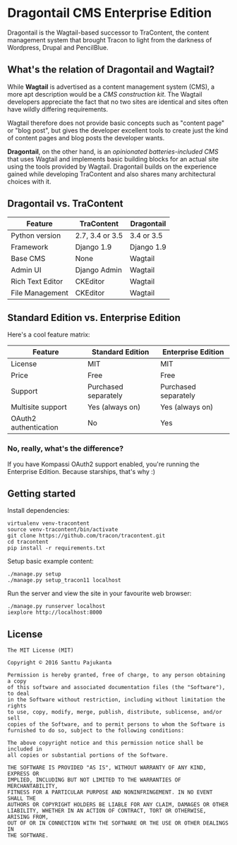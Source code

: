 # Dragontail CMS Enterprise Edition

Dragontail is the Wagtail-based successor to TraContent, the content management system that brought Tracon to light from the darkness of Wordpress, Drupal and PencilBlue.

## What's the relation of Dragontail and Wagtail?

While **Wagtail** is advertised as a content management system (CMS), a more apt description would be a _CMS construction kit_. The Wagtail developers appreciate the fact that no two sites are identical and sites often have wildly differing requirements.

Wagtail therefore does not provide basic concepts such as "content page" or "blog post", but gives the developer excellent tools to create just the kind of content pages and blog posts the developer wants.

**Dragontail**, on the other hand, is an _opinionated batteries-included CMS_ that uses Wagtail and implements basic building blocks for an actual site using the tools provided by Wagtail. Dragontail builds on the experience gained while developing TraContent and also shares many architectural choices with it.

## Dragontail vs. TraContent

| Feature | TraContent | Dragontail |
|---------|------------|------------|
| Python version | 2.7, 3.4 or 3.5 | 3.4 or 3.5 |
| Framework | Django 1.9 | Django 1.9 |
| Base CMS | None | Wagtail |
| Admin UI | Django Admin | Wagtail |
| Rich Text Editor | CKEditor | Wagtail |
| File Management | CKEditor | Wagtail |

## Standard Edition vs. Enterprise Edition

Here's a cool feature matrix:

| Feature | Standard Edition | Enterprise Edition |
|---------|------------------|--------------------|
| License | MIT | MIT |
| Price | Free | Free |
| Support | Purchased separately | Purchased separately |
| Multisite support | Yes (always on) | Yes (always on) |
| OAuth2 authentication | No | Yes |

### No, really, what's the difference?

If you have Kompassi OAuth2 support enabled, you're running the Enterprise Edition. Because starships, that's why :)

## Getting started

Install dependencies:

    virtualenv venv-tracontent
    source venv-tracontent/bin/activate
    git clone https://github.com/tracon/tracontent.git
    cd tracontent
    pip install -r requirements.txt

Setup basic example content:

    ./manage.py setup
    ./manage.py setup_tracon11 localhost

Run the server and view the site in your favourite web browser:

    ./manage.py runserver localhost
    iexplore http://localhost:8000

## License

    The MIT License (MIT)

    Copyright © 2016 Santtu Pajukanta

    Permission is hereby granted, free of charge, to any person obtaining a copy
    of this software and associated documentation files (the "Software"), to deal
    in the Software without restriction, including without limitation the rights
    to use, copy, modify, merge, publish, distribute, sublicense, and/or sell
    copies of the Software, and to permit persons to whom the Software is
    furnished to do so, subject to the following conditions:

    The above copyright notice and this permission notice shall be included in
    all copies or substantial portions of the Software.

    THE SOFTWARE IS PROVIDED "AS IS", WITHOUT WARRANTY OF ANY KIND, EXPRESS OR
    IMPLIED, INCLUDING BUT NOT LIMITED TO THE WARRANTIES OF MERCHANTABILITY,
    FITNESS FOR A PARTICULAR PURPOSE AND NONINFRINGEMENT. IN NO EVENT SHALL THE
    AUTHORS OR COPYRIGHT HOLDERS BE LIABLE FOR ANY CLAIM, DAMAGES OR OTHER
    LIABILITY, WHETHER IN AN ACTION OF CONTRACT, TORT OR OTHERWISE, ARISING FROM,
    OUT OF OR IN CONNECTION WITH THE SOFTWARE OR THE USE OR OTHER DEALINGS IN
    THE SOFTWARE.